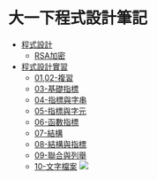 # 大一下程式設計筆記

+ [程式設計](./程式設計)
   + [RSA加密](./程式設計/RSA加密.c)
+ [程式設計實習](./程式設計實習)
   + [01,02-複習](./程式設計實習/W1,W2(C語言基礎).c)
   + [03-基礎指標](./程式設計實習/W3基礎指標.c)
   + [04-指標與字串](./程式設計實習/W4指標與字串.md)
   + [05-指標與字元](./程式設計實習/)
   + [06-函數指標](./程式設計實習/)
   + [07-結構](./程式設計實習/)
   + [08-結構與指標](./程式設計實習/)
   + [09-聯合與列舉](./程式設計實習/)
   + [10-文字檔案](./程式設計實習/)
   ![](https://upload.cc/i1/2023/03/14/sXnBlx.jpeg)
